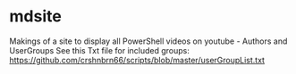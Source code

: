 # mdsite
Makings of a site to display all PowerShell videos on youtube - Authors and UserGroups
See this Txt file for included groups: 
https://github.com/crshnbrn66/scripts/blob/master/userGroupList.txt
